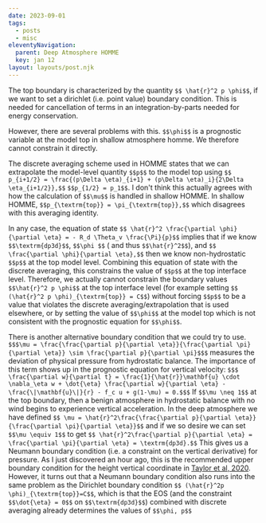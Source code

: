 ```yaml
---
date: 2023-09-01
tags:
  - posts
  - misc
eleventyNavigation:
  parent: Deep Atmosphere HOMME
  key: jan 12
layout: layouts/post.njk
---
```


The top boundary is characterized by the quantity `$$ \hat{r}^2 p \phi$$`, if we want to set a 
dirichlet (i.e. point value) boundary condition. This is needed for cancellation of terms in 
an integration-by-parts needed for energy conservation. 

However, there are several problems with this. `$$\phi$$` is a prognostic variable at
the model top in shallow atmosphere homme. We therefore cannot constrain it directly.

The discrete averaging scheme used in HOMME
states that we can extrapolate the model-level quantity `$$p$$` to the model top 
using `$$ p_{i+1/2} = \frac{(p\Delta \eta)_{i+1} + (p\Delta \eta)_i}{2\Delta \eta_{i+1/2}},$$` `$$p_{1/2} = p_1$$`. 
I don't think this actually agrees with how the calculation of `$$\mu$$` is handled in shallow HOMME.
In shallow HOMME, `$$p_{\textrm{top}} = \pi_{\textrm{top}},$$` which disagrees with this averaging identity.

In any case, the equation of state `$$ \hat{r}^2 \frac{\partial \phi}{\partial \eta} = - R_d \Theta_v \frac{\Pi}{p}$$`
implies that if we know `$$\textrm{dp3d}$$`, `$$\phi $$` ( and thus `$$\hat{r}^2$$`), and `$$ \frac{\partial \phi}{\partial \eta},$$`
then we know non-hydrostatic `$$p$$` at the top model level. Combining this equation of state with the 
discrete averaging, this constrains the value of `$$p$$` at the top interface level. Therefore, 
we actually cannot constrain the boundary values `$$\hat{r}^2 p \phi$$` at the top interface level 
(for example setting `$$ (\hat{r}^2 p \phi)_{\textrm{top}} = C$$`) without forcing `$$p$$` to be a value that 
violates the discrete averaging/extrapolation that is used elsewhere, or by setting the value of `$$\phi$$`
at the model top which is not consistent with the prognostic equation for `$$\phi$$`.

There is another alternative boundary condition that we could try to use. 
`$$$\mu = \frac{\frac{\partial p}{\partial \eta}}{\frac{\partial \pi}{\partial \eta}} \sim \frac{\partial p}{\partial \pi}$$$` measures the 
deviation of physical pressure from hydrostatic balance. The importance
of this term shows up in the prognostic equation for vertical velocity: `$$$ \frac{\partial w}{\partial t} = \frac{1}{\hat{r}}\mathbf{u} \cdot \nabla_\eta w + \dot{\eta} \frac{\partial w}{\partial \eta} - \frac{\|\mathbf{u}\|}{r} - f_c u + g(1-\mu) = 0.$$$`
If `$$\mu \neq 1$$` at the top boundary, then a benign atmosphere in hydrostatic balance with no wind begins to experience vertical acceleration.
In the deep atmosphere we have defined `$$ \mu = \hat{r}^2\frac{\frac{\partial p}{\partial \eta}}{\frac{\partial \pi}{\partial \eta}}$$`
and if we so desire we can set `$$\mu \equiv 1$$` to get `$$ \hat{r}^2\frac{\partial p}{\partial \eta} = \frac{\partial \pi}{\partial \eta} = \textrm{dp3d}.$$`
This gives us a Neumann boundary condition (i.e. a constraint on the vertical derivative) for pressure.
As I just discovered an hour ago, this is the recommended upper boundary condition for the height vertical coordinate
in [Taylor et al, 2020](). However, it turns out that a Neumann boundary condition also runs into the same 
problem as the Dirichlet boundary condition `$$ (\hat{r}^2p \phi)_{\textrm{top}}=C$$`, which is that
the EOS (and the constraint `$$\dot{\eta} = 0$$` on `$$\textrm{dp3d}$$`) combined with discrete averaging 
already determines the values of `$$\phi, p$$`






